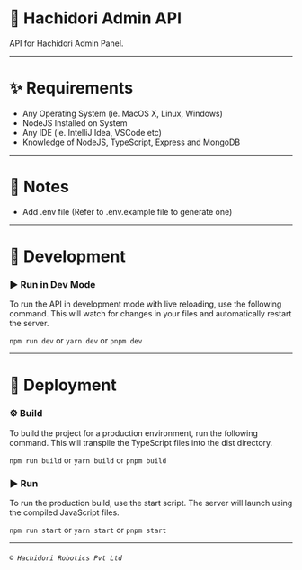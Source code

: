 # 🤖 Hachidori Admin API

API for Hachidori Admin Panel.

---

# ✨ Requirements
- Any Operating System (ie. MacOS X, Linux, Windows)
- NodeJS Installed on System
- Any IDE (ie. IntelliJ Idea, VSCode etc)
- Knowledge of NodeJS, TypeScript, Express and MongoDB

---

# 📝 Notes
- Add .env file (Refer to .env.example file to generate one)

---

# 🐛 Development

### ▶️ Run in Dev Mode
To run the API in development mode with live reloading, use the following command. This will watch for changes in your files and automatically restart the server.

`npm run dev`
or
`yarn dev`
or
`pnpm dev`

---

# 🚀 Deployment

### ⚙️ Build
To build the project for a production environment, run the following command. This will transpile the TypeScript files into the dist directory.

`npm run build`
or
`yarn build`
or
`pnpm build`

### ▶️ Run
To run the production build, use the start script. The server will launch using the compiled JavaScript files.

`npm run start`
or
`yarn start`
or
`pnpm start`

---

###### `©️ Hachidori Robotics Pvt Ltd`